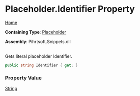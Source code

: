 # Placeholder\.Identifier Property

[Home](../../../../README.md)

**Containing Type**: [Placeholder](../README.md)

**Assembly**: Pihrtsoft\.Snippets\.dll

\
Gets literal placeholder Identifier\.

```csharp
public string Identifier { get; }
```

### Property Value

[String](https://docs.microsoft.com/en-us/dotnet/api/system.string)

